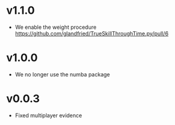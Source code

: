 # v1.1.0

- We enable the weight procedure https://github.com/glandfried/TrueSkillThroughTime.py/pull/6

# v1.0.0

- We no longer use the numba package

# v0.0.3

- Fixed multiplayer evidence
